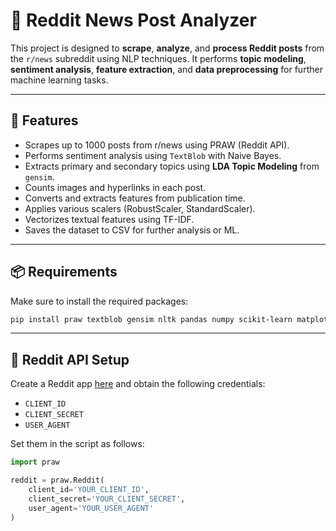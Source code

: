 # 📰 Reddit News Post Analyzer

This project is designed to **scrape**, **analyze**, and **process Reddit posts** from the `r/news` subreddit using NLP techniques. It performs **topic modeling**, **sentiment analysis**, **feature extraction**, and **data preprocessing** for further machine learning tasks.

---

## 🚀 Features

-  Scrapes up to 1000 posts from r/news using PRAW (Reddit API).
-  Performs sentiment analysis using `TextBlob` with Naive Bayes.
-  Extracts primary and secondary topics using **LDA Topic Modeling** from `gensim`.
-  Counts images and hyperlinks in each post.
-  Converts and extracts features from publication time.
-  Applies various scalers (RobustScaler, StandardScaler).
-  Vectorizes textual features using TF-IDF.
-  Saves the dataset to CSV for further analysis or ML.

---

## 📦 Requirements

Make sure to install the required packages:

```bash
pip install praw textblob gensim nltk pandas numpy scikit-learn matplotlib
```
---

## 🔑 Reddit API Setup

Create a Reddit app [here](https://www.reddit.com/prefs/apps) and obtain the following credentials:

- `CLIENT_ID`
- `CLIENT_SECRET`
- `USER_AGENT`

Set them in the script as follows:

```python
import praw

reddit = praw.Reddit(
    client_id='YOUR_CLIENT_ID',
    client_secret='YOUR_CLIENT_SECRET',
    user_agent='YOUR_USER_AGENT'
)
